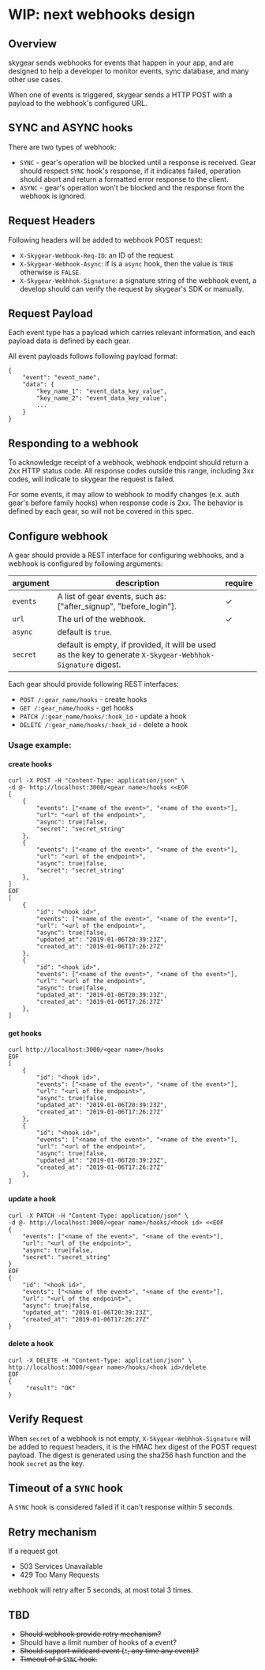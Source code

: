 # WIP: next webhooks design

## Overview

skygear sends webhooks for events that happen in your app, and are designed to help a developer to monitor events, sync database, and many other use cases.

When one of events is triggered, skygear sends a HTTP POST with a payload to the webhook's configured URL.

## SYNC and ASYNC hooks

There are two types of webhook:

- `SYNC` - gear's operation will be blocked until a response is received. Gear should respect `SYNC` hook's response, if it indicates failed, operation should abort and return a formatted error response to the client.
- `ASYNC` - gear's operation won't be blocked and the response from the webhook is ignored.

## Request Headers

Following headers will be added to webhook POST request:

- `X-Skygear-Webhook-Req-ID`: an ID of the request.
- `X-Skygear-Webhook-Async`: if is a `async` hook, then the value is `TRUE` otherwise is `FALSE`. 
- `X-Skygear-Webhhok-Signature`: a signature string of the webhook event, a develop should can verify the request by skygear's SDK or manually.

## Request Payload

Each event type has a payload which carries relevant information, and each payload data is defined by each gear.

All event payloads follows following payload format:

```json=
{
    "event": "event_name",
    "data": {
        "key_name_1": "event_data_key_value",
        "key_name_2": "event_data_key_value",
        ...
    }
}
```

## Responding to a webhook

To acknowledge receipt of a webhook, webhook endpoint should return a 2xx HTTP status code. All response codes outside this range, including 3xx codes, will indicate to skygear the request is failed.

For some events, it may allow to webhook to modify changes (e.x. auth gear's before family hooks) when response code is 2xx. The behavior is defined by each gear, so will not be covered in this spec.

## Configure webhook

A gear should provide a REST interface for configuring webhooks, and a webhook is configured by following arguments:

| argument | description | require |
| -------- | -------- | -------- | 
| `events` | A list of gear events, such as: ["after_signup", "before_login"]. | ✓ |
| `url` | The url of the webhook. | ✓ |
| `async` | default is `true`. | |
| `secret` | default is empty, if provided, it will be used as the key to generate `X-Skygear-Webhhok-Signature` digest. | |


Each gear should provide following REST interfaces:

- `POST /:gear_name/hooks` - create hooks
- `GET /:gear_name/hooks` - get hooks
- `PATCH /:gear_name/hooks/:hook_id` - update a hook
- `DELETE /:gear_name/hooks/:hook_id` - delete a hook

### Usage example:

#### create hooks

```bash=
curl -X POST -H "Content-Type: application/json" \
-d @- http://localhost:3000/<gear name>/hooks <<EOF
[
    {
        "events": ["<name of the event>", "<name of the event>"],
        "url": "<url of the endpoint>",
        "async": true|false,
        "secret": "secret_string"
    },
    {
        "events": ["<name of the event>", "<name of the event>"],
        "url": "<url of the endpoint>",
        "async": true|false,
        "secret": "secret_string"
    },
]
EOF
[
    {
        "id": "<hook id>",
        "events": ["<name of the event>", "<name of the event>"],
        "url": "<url of the endpoint>",
        "async": true|false,
        "updated_at": "2019-01-06T20:39:23Z",
        "created_at": "2019-01-06T17:26:27Z"
    },
    {
        "id": "<hook id>",
        "events": ["<name of the event>", "<name of the event>"],
        "url": "<url of the endpoint>",
        "async": true|false,
        "updated_at": "2019-01-06T20:39:23Z",
        "created_at": "2019-01-06T17:26:27Z"
    },
]
```

#### get hooks

```bash=
curl http://localhost:3000/<gear name>/hooks
EOF
[
    {
        "id": "<hook id>",
        "events": ["<name of the event>", "<name of the event>"],
        "url": "<url of the endpoint>",
        "async": true|false,
        "updated_at": "2019-01-06T20:39:23Z",
        "created_at": "2019-01-06T17:26:27Z"
    },
    {
        "id": "<hook id>",
        "events": ["<name of the event>", "<name of the event>"],
        "url": "<url of the endpoint>",
        "async": true|false,
        "updated_at": "2019-01-06T20:39:23Z",
        "created_at": "2019-01-06T17:26:27Z"
    },
]
```

#### update a hook

```bash=
curl -X PATCH -H "Content-Type: application/json" \
-d @- http://localhost:3000/<gear name>/hooks/<hook id> <<EOF
{
    "events": ["<name of the event>", "<name of the event>"],
    "url": "<url of the endpoint>",
    "async": true|false,
    "secret": "secret_string"
}
EOF
{
    "id": "<hook id>",
    "events": ["<name of the event>", "<name of the event>"],
    "url": "<url of the endpoint>",
    "async": true|false,
    "updated_at": "2019-01-06T20:39:23Z",
    "created_at": "2019-01-06T17:26:27Z"
}
```

#### delete a hook

```bash=
curl -X DELETE -H "Content-Type: application/json" \
http://localhost:3000/<gear name>/hooks/<hook id>/delete 
EOF
{
     "result": "OK"
}
```

## Verify Request

When `secret` of a webhook is not empty, `X-Skygear-Webhhok-Signature` will be added to request headers, it is the HMAC hex digest of the POST request payload. The digest is generated using the sha256 hash function and the hook `secret` as the key.

## Timeout of a `SYNC` hook

A `SYNC` hook is considered failed if it can't response within 5 seconds.

## Retry mechanism

If a request got

- 503 Services Unavailable
- 429 Too Many Requests
 
webhook will retry after 5 seconds, at most total 3 times.

## TBD

- ~~Should webhook provide retry mechanism?~~
- Should have a limit number of hooks of a event?
- ~~Should support wildcard event (`*`, any time any event)?~~
- ~~Timeout of a `SYNC` hook.~~